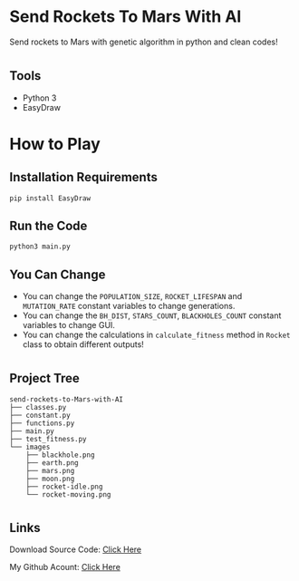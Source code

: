 # Send Rockets To Mars With AI
Send rockets to Mars with genetic algorithm in python and clean codes!

#
## Tools

- Python 3
- EasyDraw

#
# How to Play

## Installation Requirements
```
pip install EasyDraw
```

## Run the Code

```
python3 main.py
```

## You Can Change
- You can change the `POPULATION_SIZE`, `ROCKET_LIFESPAN` and `MUTATION_RATE` constant variables to change generations.
- You can change the `BH_DIST`, `STARS_COUNT`, `BLACKHOLES_COUNT` constant variables to change GUI.
- You can change the calculations in `calculate_fitness` method in `Rocket` class to obtain different outputs!

#
## Project Tree
```
send-rockets-to-Mars-with-AI
├── classes.py
├── constant.py
├── functions.py
├── main.py
├── test_fitness.py
└── images
    ├── blackhole.png
    ├── earth.png 
    ├── mars.png
    ├── moon.png
    ├── rocket-idle.png
    └── rocket-moving.png
```

#
## Links

Download Source Code: [Click Here](https://github.com/dori-dev/send-rockets-to-Mars-with-AI/archive/refs/heads/main.zip)

My Github Acount: [Click Here](https://github.com/dori-dev/)
